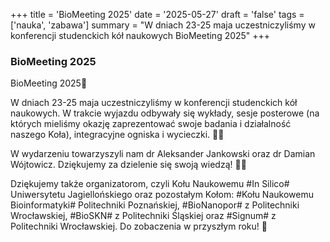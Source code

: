 +++
title = 'BioMeeting 2025'
date = '2025-05-27'
draft = 'false'
tags = ['nauka', 'zabawa']
summary = "W dniach 23-25 maja uczestniczyliśmy w konferencji studenckich kół naukowych BioMeeting 2025"
+++

<!-- Tutaj START - cała treść posta -->

### BioMeeting 2025

BioMeeting 2025🌿

W dniach 23-25 maja uczestniczyliśmy w konferencji studenckich kół naukowych. W trakcie wyjazdu odbywały się wykłady, sesje posterowe (na których mieliśmy okazję zaprezentować swoje badania i działalność naszego Koła), integracyjne ogniska i wycieczki. 🎒🧠

W wydarzeniu towarzyszyli nam dr Aleksander Jankowski oraz dr Damian Wójtowicz. Dziękujemy za dzielenie się swoją wiedzą! 👨‍🏫

Dziękujemy także organizatorom, czyli Kołu Naukowemu #In Silico# Uniwersytetu Jagiellońskiego oraz pozostałym Kołom: #Kołu Naukowemu Bioinformatyki# Politechniki Poznańskiej, #BioNanopor# z Politechniki Wrocławskiej, #BioSKN# z Politechniki Śląskiej oraz #Signum# z Politechniki Wrocławskiej. Do zobaczenia w przyszłym roku! 💚
